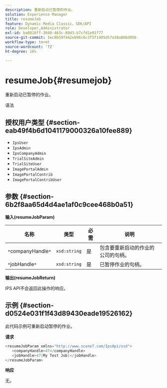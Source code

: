 ```yaml
---
description: 重新启动已暂停的作业。
solution: Experience Manager
title: resumeJob
feature: Dynamic Media Classic，SDK/API
role: Developer,Administrator
exl-id: ba8818ff-3040-463c-80d3-b7cfd1e01f77
source-git-commit: 1ec8b59f442eb96c6c3f5f1405d57a38a86bd056
workflow-type: tm+mt
source-wordcount: '72'
ht-degree: 16%

---
```


# resumeJob{#resumejob}

重新启动已暂停的作业。

语法

## 授权用户类型 {#section-eab49f4b6d1041179000326a10fee889}

* `IpsUser`
* `IpsAdmin`
* `IpsCompanyAdmin`
* `TrialSiteAdmin`
* `TrialSiteUser`
* `ImagePortalAdmin`
* `ImagePortalContrib`
* `ImagePortalContribUser`

## 参数 {#section-6b2f8aa65d4d4ae1af0c9cee468b0a51}

**输入(resumeJobParam)**

| 名称 | 类型 | 必需 | 说明 |
|---|---|---|---|
| `*`companyHandle`*` | `xsd:string` | 是 | 包含要重新启动的作业的公司的句柄。 |
| `*`jobHandle`*` | `xsd:string` | 是 | 已暂停作业的句柄。 |

**输出(resumeJobReturn)**

IPS API不会返回此操作的响应。

## 示例 {#section-d0524e031f1f43d89430eade19526162}

此代码示例可重新启动暂停的作业。

**请求**

```java
<resumeJobParam xmlns="http://www.scene7.com/IpsApi/xsd">
   <companyHandle>47</companyHandle>
   <jobHandle>47|My Test Job|</jobHandle>
</resumeJobParam>
```

**响应**

无。
